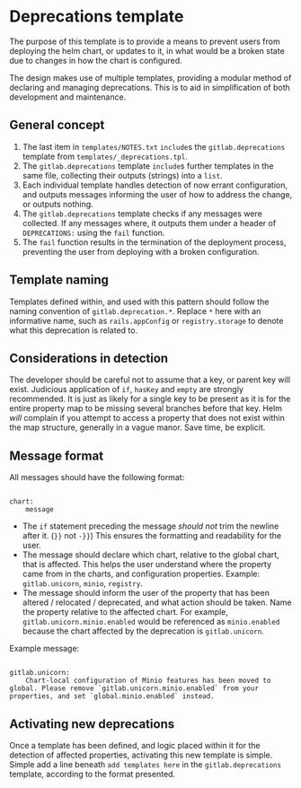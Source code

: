 # Deprecations template

The purpose of this template is to provide a means to prevent users from deploying the helm chart, or updates to it, in what would be a broken state due to changes in how the chart is configured.

The design makes use of multiple templates, providing a modular method of declaring and managing deprecations. This is to aid in simplification of both development and maintenance.

## General concept

1. The last item in `templates/NOTES.txt` `include`s the `gitlab.deprecations` template from `templates/_deprecations.tpl`.
1. The `gitlab.deprecations` template `include`s further templates in the same file, collecting their outputs (strings) into a `list`.
1. Each individual template handles detection of now errant configuration, and outputs messages informing the user of how to address the change, or outputs nothing.
1. The `gitlab.deprecations` template checks if any messages were collected. If any messages where, it outputs them under a header of `DEPRECATIONS:` using the `fail` function.
1. The `fail` function results in the termination of the deployment process, preventing the user from deploying with a broken configuration.

## Template naming

Templates defined within, and used with this pattern should follow the naming convention of `gitlab.deprecation.*`. Replace `*` here with an informative name, such as `rails.appConfig` or `registry.storage` to denote what this deprecation is related to.

## Considerations in detection

The developer should be careful not to assume that a key, or parent key will exist. Judicious application of `if`, `hasKey` and `empty` are strongly recommended. It is just as likely for a single key to be present as it is for the entire property map to be missing several branches before that key. Helm _will_ complain if you attempt to access a property that does not exist within the map structure, generally in a vague manor. Save time, be explicit.

## Message format

All messages should have the following format:

```text

chart:
    message
```

- The `if` statement preceding the message _should not_ trim the newline after it. (`}}` not `-}}`) This ensures the formatting and readability for the user.
- The message should declare which chart, relative to the global chart, that is affected. This helps the user understand where the property came from in the charts, and configuration properties. Example: `gitlab.unicorn`, `minio`, `registry`.
- The message should inform the user of the property that has been altered / relocated / deprecated, and what action should be taken. Name the property relative to the affected chart. For example, `gitlab.unicorn.minio.enabled` would be referenced as `minio.enabled` because the chart affected by the deprecation is `gitlab.unicorn`.

Example message:

```text

gitlab.unicorn:
    Chart-local configuration of Minio features has been moved to global. Please remove `gitlab.unicorn.minio.enabled` from your properties, and set `global.minio.enabled` instead.
```

## Activating new deprecations

Once a template has been defined, and logic placed within it for the detection of affected properties, activating this new template is simple. Simple add a line beneath `add templates here` in the `gitlab.deprecations` template, according to the format presented.
